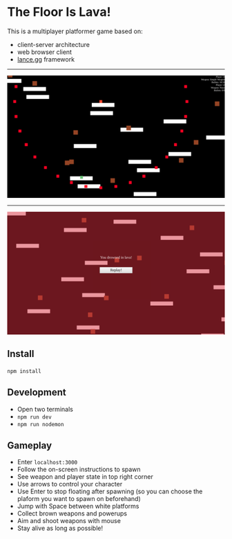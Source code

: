 # The Floor Is Lava!

This is a multiplayer platformer game based on:
- client-server architecture
- web browser client
- [lance.gg](https://lance.gg) framework

---

![Gameplay showcase](lava-gameplay.png)

---

![Game over screen](game-over.png)


## Install

`npm install`


## Development

- Open two terminals
- `npm run dev`
- `npm run nodemon`

## Gameplay

- Enter `localhost:3000`
- Follow the on-screen instructions to spawn
- See weapon and player state in top right corner
- Use arrows to control your character
- Use Enter to stop floating after spawning (so you can choose the plaform you want to spawn on beforehand)
- Jump with Space between white platforms
- Collect brown weapons and powerups
- Aim and shoot weapons with mouse
- Stay alive as long as possible!

